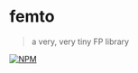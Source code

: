 # femto

> a very, very tiny FP library

[![NPM][1]][2]


[1]: https://img.shields.io/npm/v/femto.svg?style=flat-square
[2]: https://www.npmjs.com/package/femto

